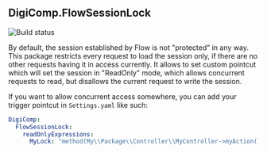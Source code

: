 DigiComp.FlowSessionLock
------------------------

![Build status](https://ci.digital-competence.de/api/badges/Packages/DigiComp.FlowSessionLock/status.svg)

By default, the session established by Flow is not "protected" in any way. This package restricts every request to load
the session only, if there are no other requests having it in access currently. It allows to set custom pointcut which 
will set the session in "ReadOnly" mode, which allows concurrent requests to read, but disallows the current request to 
write the session.

If you want to allow concurrent access somewhere, you can add your trigger pointcut in `Settings.yaml` like such:

```yaml
DigiComp:
  FlowSessionLock:
    readOnlyExpressions:
      MyLock: "method(My\\Package\\Controller\\MyController->myAction())"
```
